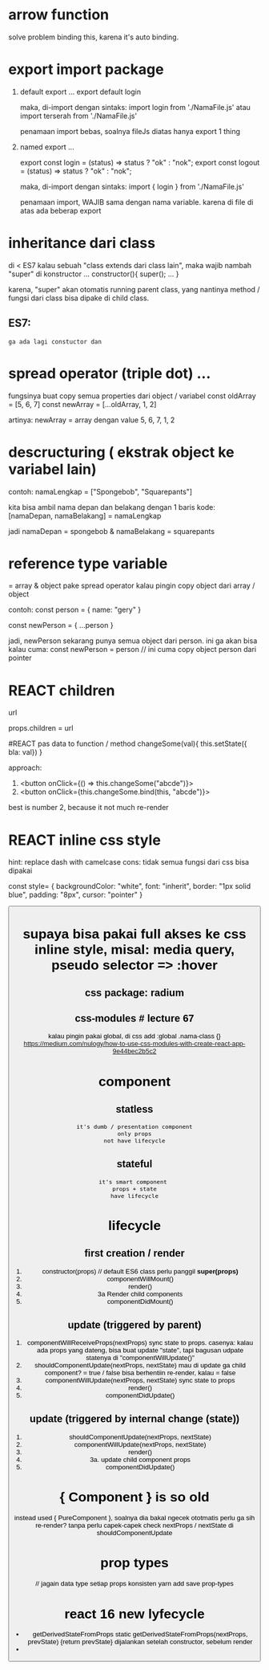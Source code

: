# arrow function
solve problem binding this, karena it's auto binding.

# export import package
1. default export
    ...
    export default login

    maka, di-import dengan sintaks:
    import login from './NamaFile.js'
    atau
    import terserah from './NamaFile.js'

    penamaan import bebas, soalnya fileJs diatas hanya export 1 thing

2. named export
    ...

    export const login = (status) => status ? "ok" : "nok";
    export const logout = (status) => status ? "ok" : "nok";

    maka, di-import dengan sintaks:
    import { login } from './NamaFile.js'

    penamaan import, WAJIB sama dengan nama variable. karena di file di atas ada beberap export

# inheritance dari class 
di < ES7
kalau sebuah "class extends dari class lain", maka wajib nambah "super" di konstructor
    ...
    constructor(){
        super();
        ...
    }

karena, "super" akan otomatis running parent class, yang nantinya method / fungsi dari class bisa dipake di child class.

## ES7:
    ga ada lagi constuctor dan 

# spread operator (triple dot) ...
fungsinya buat copy semua properties dari object / variabel
const oldArray = [5, 6, 7]
const newArray = [...oldArray, 1, 2]

artinya: newArray = array dengan value 5, 6, 7, 1, 2

# descructuring ( ekstrak object ke variabel lain)
contoh:
namaLengkap = ["Spongebob", "Squarepants"]

kita bisa ambil nama depan dan belakang dengan 1 baris kode:
[namaDepan, namaBelakang] = namaLengkap

jadi namaDepan = spongebob & namaBelakang = squarepants

# reference type variable
= array & object
pake spread operator kalau pingin copy object dari array / object

contoh:
const person = {
    name: "gery"
}

const newPerson = {
    ...person
}

jadi, newPerson sekarang punya semua object dari person. ini ga akan bisa kalau cuma:
const newPerson = person // ini cuma copy object person dari pointer

# REACT children
<p name="test">
    <a>url</a>
</p>

props.children = <a>url</a>

#REACT pas data to function / method
changeSome(val){
    this.setState({ bla: val})
}

approach:
1. <button onClick={() => this.changeSome("abcde")}></button>
2. <button onClick={this.changeSome.bind(this, "abcde")}></button>

best is number 2, because it not much re-render

# REACT inline css style
hint: replace dash with camelcase
cons: tidak semua fungsi dari css bisa dipakai

const style= {
    backgroundColor: "white",
    font: "inherit",
    border: "1px solid blue",
    padding: "8px",
    cursor: "pointer"
}

<button style={style}>

# supaya bisa pakai full akses ke css inline style, misal: media query, pseudo selector => :hover

## css package: radium

## css-modules # lecture 67
kalau pingin pakai global, di css add :global .nama-class {}
https://medium.com/nulogy/how-to-use-css-modules-with-create-react-app-9e44bec2b5c2

# component
## statless
    it's dumb / presentation component
    only props
    not have lifecycle

## stateful
    it's smart component 
    props + state
    have lifecycle

# lifecycle
## first creation / render
1. constructor(props) // default ES6 class
    perlu panggil __super(props)__
2. componentWillMount()
3. render()
3. 3a Render child components
4. componentDidMount()

## update (triggered by parent)
1. componentWillReceiveProps(nextProps)
    sync state to props. casenya: kalau ada props yang dateng, bisa buat update "state", 
    tapi bagusan udpate statenya di "componentWillUpdate()"
2. shouldComponentUpdate(nextProps, nextState)
    mau di update ga child component? = true / false
    bisa berhentiin re-render, kalau = false
3. componentWillUpdate(nextProps, nextState)
    sync state to props
4. render()
5. componentDidUpdate()

## update (triggered by internal change (state))
1. shouldComponentUpdate(nextProps, nextState)
2. componentWillUpdate(nextProps, nextState)
3. render()
3. 3a. update child component props
4. componentDidUpdate()

# { Component } is so old
instead used { PureComponent }, soalnya dia bakal ngecek ototmatis perlu ga sih re-render?
tanpa perlu capek-capek check nextProps / nextState di shouldComponentUpdate

# prop types
// jagain data type setiap props konsisten
yarn add save prop-types

# react 16 new lyfecycle
- getDerivedStateFromProps
    static getDerivedStateFromProps(nextProps, prevState) {return prevState}
    dijalankan setelah constructor, sebelum render
- 